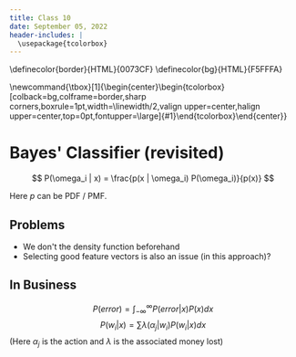 ```yaml
---
title: Class 10
date: September 05, 2022
header-includes: |
  \usepackage{tcolorbox}
---
```


\definecolor{border}{HTML}{0073CF}
\definecolor{bg}{HTML}{F5FFFA}

\newcommand{\tbox}[1]{\begin{center}\begin{tcolorbox}[colback=bg,colframe=border,sharp corners,boxrule=1pt,width=\linewidth/2,valign upper=center,halign upper=center,top=0pt,fontupper=\large]{#1}\end{tcolorbox}\end{center}}


# Bayes' Classifier (revisited)

$$
P(\omega_i | x) = \frac{p(x | \omega_i) P(\omega_i)}{p(x)}
$$

Here $p$ can be PDF / PMF.

## Problems

- We don't the density function beforehand
- Selecting good feature vectors is also an issue (in this approach)?

## In Business

$$
P(error) = \int_{-\infty}^{\infty} P(error | x) P(x) dx
$$
$$
P(w_i | x) = \sum \lambda (\alpha_j | w_i) P(w_i | x) dx
$$ 
(Here $\alpha_j$ is the action and $\lambda$ is the associated money lost)

